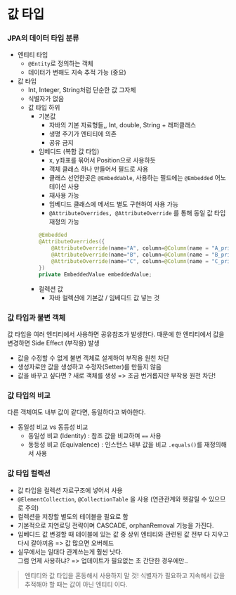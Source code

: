 # 값 타입

### JPA의 데이터 타입 분류
- 엔티티 타입
    - ```@Entity```로 정의하는 객체
    - 데이터가 변해도 지속 추적 가능 (중요)
- 값 타입
    - Int, Integer, String처럼 단순한 값 그자체
    - 식별자가 없음
    - 값 타입 하위
        - 기본값
            - 자바의 기본 자료형들,, Int, double, String + 래퍼클래스
            - 생명 주기가 엔티티에 의존
            - 공유 금지
        - 임베디드 (복합 값 타입) 
            - x, y좌표를 묶어서 Position으로 사용하듯
            - 객체 클래스 하나 만들어서 필드로 사용
            - 클래스 선언한곳은 ```@Embeddable```, 사용하는 필드에는 ```@Embedded``` 어노테이션 사용
            - 재사용 가능
            - 임베디드 클래스에 메서드 별도 구현하여 사용 가능
            - ```@AttributeOverrides, @AttributeOverride``` 를 통해 동일 값 타입 재정의 가능
            ```java
            @Embedded
            @AttributeOverrides({
                @AttributeOverride(name="A", column=@Column(name = "A_prime")),
                @AttributeOverride(name="B", column=@Column(name = "B_prime")),
                @AttributeOverride(name="C", column=@Column(name = "C_prime")),
            })
            private EmbeddedValue embeddedValue;
            ```
        - 컬렉션 값
            - 자바 컬렉션에 기본값 / 임베디드 값 넣는 것

### 값 타입과 불변 객체
값 타입을 여러 엔티티에서 사용하면 공유참조가 발생한다. 때문에 한 엔티티에서 값을 변경하면 Side Effect (부작용) 발생
- 값을 수정할 수 없게 불변 객체로 설계하여 부작용 원천 차단
- 생성자로만 값을 생성하고 수정자(Setter)를 만들지 않음
- 값을 바꾸고 싶다면 ? 새로 객체를 생성 => 조금 번거롭지만 부작용 원천 차단!

### 값 타입의 비교 
다른 객체여도 내부 값이 같다면, 동일하다고 봐야한다.
- 동일성 비교 vs 동등성 비교
    - 동일성 비교 (Identity) : 참조 값을 비교하며 ```==``` 사용
    - 동등성 비교 (Equivalence) : 인스턴스 내부 값을 비교 ```.equals()```를 재정의해서 사용

### 값 타입 컬렉션
- 값 타입을 컬렉션 자료구조에 넣어서 사용 
- ```@ElementCollection```, ```@CollectionTable``` 을 사용 (연관관계와 헷갈릴 수 있으므로 주의)
- 컬렉션을 저장할 별도의 테이블을 필요로 함
- 기본적으로 지연로딩 전략이며 CASCADE, orphanRemoval 기능을 가진다.
- 임베디드 값 변경할 때 테이블에 있는 값 중 상위 엔티티와 관련된 값 전부 다 지우고 다시 갈아끼움 => 값 많으면 오버헤드
- 실무에서는 일대다 관계쓰는게 훨씬 낫다.    
   그럼 언제 사용하냐? => 업데이트가 필요없는 초 간단한 경우에만..

> 엔티티와 값 타입을 혼동해서 사용하지 말 것! 식별자가 필요하고 지속해서 값을 추적해야 할 때는 값이 아닌 엔티티 이다.
